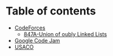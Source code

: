 # Table of contents

* [CodeForces](README.md)
  * [847A-Union of oubly Linked Lists](codeforces/847a-union-of-oubly-linked-lists.md)
* [Google Code Jam](google-code-jam.md)
* [USACO](usaco.md)
